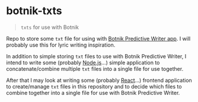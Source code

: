 # botnik-txts
> `txts` for use with Botnik

Repo to store some `txt` file for using with [Botnik Predictive Writer app](http://botnik.org/apps/writer/). I will probably use this for lyric writing inspiration.

In addition to simple storing `txt` files to use with Botnik Predictive Writer, I intend to write some (probably [Node.js](https://nodejs.org/)...) simple application to concatenate/combine multiple `txt` files into a single file for use together.

After that I may look at writing some (probably [React](https://reactjs.org/)...) frontend application to create/manage `txt` files in this repository and to decide which files to combine together into a single file for use with Botnik Predictive Writer.
